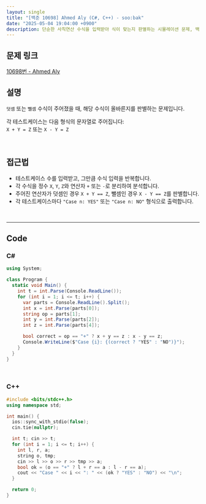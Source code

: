 ```yaml
---
layout: single
title: "[백준 10698] Ahmed Aly (C#, C++) - soo:bak"
date: "2025-05-04 19:04:00 +0900"
description: 단순한 사칙연산 수식을 입력받아 식이 맞는지 판별하는 시뮬레이션 문제, 백준 10698번 Ahmed Aly 문제의 C# 및 C++ 풀이 및 해설
---
```


## 문제 링크
[10698번 - Ahmed Aly](https://www.acmicpc.net/problem/10698)

## 설명
`덧셈` 또는 `뺄셈` 수식이 주어졌을 때, 해당 수식이 올바른지를 판별하는 문제입니다.

각 테스트케이스는 다음 형식의 문자열로 주어집니다:<br>
`X + Y = Z` 또는 `X - Y = Z`

<br>

## 접근법

- 테스트케이스 수를 입력받고, 그만큼 수식 입력을 반복합니다.
- 각 수식을 정수 `X`, `Y`, `Z`와 연산자 `+` 또는 `-`로 분리하여 분석합니다.
- 주어진 연산자가 덧셈인 경우 `X + Y == Z`, 뺄셈인 경우 `X - Y == Z`를 판별합니다.
- 각 테스트케이스마다 `"Case n: YES"` 또는 `"Case n: NO"` 형식으로 출력합니다.

<br>

---

## Code

### C#

```csharp
using System;

class Program {
  static void Main() {
    int t = int.Parse(Console.ReadLine());
    for (int i = 1; i <= t; i++) {
      var parts = Console.ReadLine().Split();
      int x = int.Parse(parts[0]);
      string op = parts[1];
      int y = int.Parse(parts[2]);
      int z = int.Parse(parts[4]);

      bool correct = op == "+" ? x + y == z : x - y == z;
      Console.WriteLine($"Case {i}: {(correct ? "YES" : "NO")}");
    }
  }
}
```

<br>

### C++

```cpp
#include <bits/stdc++.h>
using namespace std;

int main() {
  ios::sync_with_stdio(false);
  cin.tie(nullptr);

  int t; cin >> t;
  for (int i = 1; i <= t; i++) {
    int l, r, a;
    string o, tmp;
    cin >> l >> o >> r >> tmp >> a;
    bool ok = (o == "+" ? l + r == a : l - r == a);
    cout << "Case " << i << ": " << (ok ? "YES" : "NO") << "\n";
  }

  return 0;
}
```
